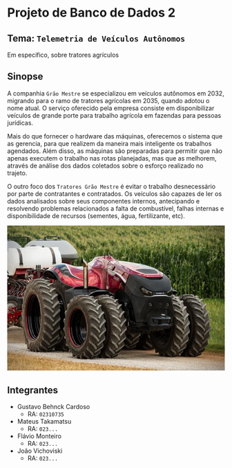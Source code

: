 # Projeto de Banco de Dados 2

## Tema: `Telemetria de Veículos Autônomos`

Em específico, sobre tratores agrículos

## Sinopse

A companhia `Grão Mestre` se especializou em veículos autônomos em 2032, migrando para o ramo de tratores agrícolas em 2035, quando adotou o nome atual. O serviço oferecido pela empresa consiste em disponibilizar veículos de grande porte para trabalho agrícola em fazendas para pessoas jurídicas.

Mais do que fornecer o hardware das máquinas, oferecemos o sistema que as gerencia, para que realizem da maneira mais inteligente os trabalhos agendados. Além disso, as máquinas são preparadas para permitir que não apenas executem o trabalho nas rotas planejadas, mas que as melhorem, através de análise dos dados coletados sobre o esforço realizado no trajeto.

O outro foco dos `Tratores Grão Mestre` é evitar o trabalho desnecessário por parte de contratantes e contratados. Os veículos são capazes de ler os dados analisados sobre seus componentes internos, antecipando e resolvendo problemas relacionados a falta de combustível, falhas internas e disponibilidade de recursos (sementes, água, fertilizante, etc).

![tractor_image](./docs/images/interestelar%20tractor.webp)

## Integrantes

- Gustavo Behnck Cardoso
  - RA: `02310735`
- Mateus Takamatsu
    - RA: `023...`
- Flávio Monteiro
    - RA: `023...`
- João Vichoviski
    - RA: `023...`
  